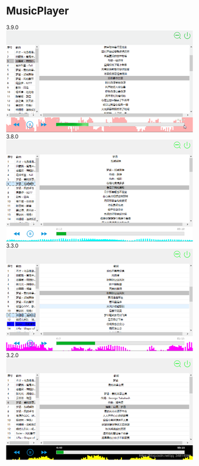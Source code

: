 # MusicPlayer

3.9.0
![3.9.0](https://github.com/guidestars/images/blob/master/20191231155722900.gif "Java MusicPlayer 3.9.0")
3.8.0
![3.8.0](https://github.com/guidestars/images/blob/master/20191231155722899.jpg "Java MusicPlayer 3.8.0")
3.3.0
![3.3.0](https://github.com/guidestars/images/blob/master/20191227155722827.jpg "Java MusicPlayer 3.3.0")
3.2.0
![3.2.0](https://github.com/guidestars/images/blob/master/20191224155722827.png "Java MusicPlayer 3.2.0")
